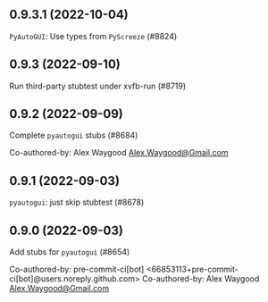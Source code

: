## 0.9.3.1 (2022-10-04)

`PyAutoGUI`: Use types from `PyScreeze` (#8824)

## 0.9.3 (2022-09-10)

Run third-party stubtest under xvfb-run (#8719)

## 0.9.2 (2022-09-09)

Complete `pyautogui` stubs (#8684)

Co-authored-by: Alex Waygood <Alex.Waygood@Gmail.com>

## 0.9.1 (2022-09-03)

`pyautogui`: just skip stubtest (#8678)

## 0.9.0 (2022-09-03)

Add stubs for `pyautogui` (#8654)

Co-authored-by: pre-commit-ci[bot] <66853113+pre-commit-ci[bot]@users.noreply.github.com>
Co-authored-by: Alex Waygood <Alex.Waygood@Gmail.com>


